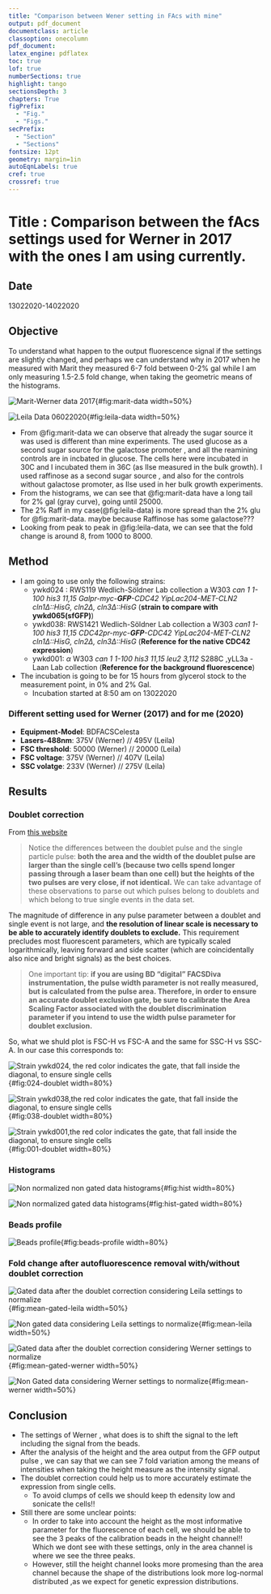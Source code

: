```yaml
---
title: "Comparison between Wener setting in FAcs with mine"
output: pdf_document
documentclass: article
classoption: onecolumn
pdf_document:
latex_engine: pdflatex
toc: true
lof: true
numberSections: true
highlight: tango
sectionsDepth: 3
chapters: True
figPrefix:
  - "Fig."
  - "Figs."
secPrefix:
  - "Section"
  - "Sections"
fontsize: 12pt
geometry: margin=1in
autoEqnLabels: true
cref: true
crossref: true
---
```


# Title : Comparison between the fAcs settings used for Werner in 2017 with the ones I am using currently.

## Date
13022020-14022020

## Objective
To understand what happen to the output fluorescence signal if the settings are slightly changed, and perhaps we can understand why in 2017 when he measured with Marit they measured 6-7 fold between 0-2% gal while I am only measuring 1.5-2.5 fold change, when taking the geometric means of the histograms.

![Marit-Werner data 2017](../images/Normalized-024-hist-fold-change-Werner_marit-2017.png){#fig:marit-data width=50%}

![Leila Data 06022020](../images/Normalized-024-hist-fold-change-leila-2020.png){#fig:leila-data width=50%}

- From @fig:marit-data we can observe that already the sugar source it was used is different than mine experiments. The used glucose as a second sugar source for the galactose promoter , and all the reamining controls are in incbated in glucose. The cells here were incubated in 30C and I incubated them in 36C (as Ilse measured in the bulk growth).  I used raffinose as a second sugar source , and also for the controls without galactose promoter, as Ilse used in her bulk growth experiments.
- From the histograms, we can see that @fig:marit-data have a long tail for 2% gal (gray curve), going until 25000.
- The 2% Raff in my case(@fig:leila-data) is more spread than the 2% glu for @fig:marit-data. maybe because Raffinose has some galactose???
- Looking from peak to peak in @fig:leila-data, we can see that the fold change is around 8, from 1000 to 8000.

## Method

- I am going to use only the following strains:
  - ywkd024 : RWS119	Wedlich-Söldner Lab collection	a	W303 *can 1 1-100		his3 11,15	Galpr-myc-**GFP**-CDC42	YipLac204-MET-CLN2	cln1$\Delta$::HisG, cln2$\Delta$, cln3$\Delta$::HisG*	(**strain to compare with ywkd065(sfGFP)**)
  - ywkd038: RWS1421	Wedlich-Söldner Lab collection	a	W303	*can1 1-100		his3 11,15	CDC42pr-myc-**GFP**-CDC42		YipLac204-MET-CLN2	cln1$\Delta$::HisG, cln2$\Delta$, cln3$\Delta$::HisG*	 (**Reference for the native CDC42 expression**)
  - ywkd001: 	$\alpha$	W303 *can 1 1-100		his3 11,15	leu2 3,112*		S288C ,yLL3a -Laan Lab collection (**Reference for the background fluorescence**)
- The incubation is going to be for 15 hours from glycerol stock to the measurement point, in 0% and 2% Gal.
    - Incubation started at 8:50 am on 13022020

### Different setting used for Werner (2017) and for me (2020)

- **Equipment-Model**: BDFACSCelesta
- **Lasers-488nm**: 375V (Werner) // 495V (Leila)
- **FSC threshold**: 50000 (Werner) // 20000 (Leila)
- **FSC voltage**: 375V (Werner) // 407V (Leila)
- **SSC volatge**: 233V (Werner) // 275V (Leila)

## Results

### Doublet correction
 From [this website](https://expert.cheekyscientist.com/how-to-perform-doublet-discrimination-in-flow-cytometry/)

> Notice the differences between the doublet pulse and
the single particle pulse: **both the area and the width of
the doublet pulse are larger than the single cell’s
(because two cells spend longer passing through a laser
beam than one cell) but the heights of the two pulses
are very close, if not identical.** We can take advantage of
these observations to parse out which pulses belong to
doublets and which belong to true single events in the
data set.
>
The magnitude of difference in any pulse parameter
between a doublet and single event is not large, and
**the resolution of linear scale is necessary to be able to
accurately identify doublets to exclude.** This
requirement precludes most fluorescent parameters,
which are typically scaled logarithmically, leaving
forward and side scatter (which are coincidentally also
nice and bright signals) as the best choices.

> One important tip: **if you are using BD “digital” FACSDiva instrumentation, the pulse width parameter is not really measured, but is calculated from the pulse area. Therefore, in order to ensure an accurate doublet exclusion gate, be sure to calibrate the Area Scaling Factor associated with the doublet discrimination parameter if you intend to use the width pulse parameter for doublet exclusion.**

So, what we shuld plot is FSC-H vs FSC-A and the same for SSC-H vs SSC-A. In our case this corresponds to:

![Strain ywkd024, the red color indicates the gate, that fall inside the diagonal, to ensure single cells](../images/024-doublet-correction-14022020.png){#fig:024-doublet width=80%}


![Strain ywkd038,the red color indicates the gate, that fall inside the diagonal, to ensure single cells](../images/038-doublet-correction-same-gate-of-024-14022020.png){#fig:038-doublet width=80%}

![Strain ywkd001,the red color indicates the gate, that fall inside the diagonal, to ensure single cells](../images/001-doublet-correction-same-gate-of-024-14022020.png){#fig:001-doublet width=80%}

### Histograms
![Non normalized non gated data histograms](../images/Non-normalized-hist-non-gated-data-14022020.png){#fig:hist width=80%}

![Non normalized  gated data histograms](../images/Non-normalized-hist-gated-data-14022020.png){#fig:hist-gated width=80%}

### Beads profile
![Beads profile](../images/Normalized-beads-profile-14022020.png){#fig:beads-profile width=80%}

### Fold change after autofluorescence removal with/without doublet correction

![Gated data after the doublet correction considering Leila settings to normalize](../images/Ratio-mean-gated-data-doublet-correction-leila-settings-14022020.png){#fig:mean-gated-leila width=50%}

![Non gated data  considering Leila settings to normalize](../images/Ratio-mean-non-gated-data-doublet-correction-leila-settings-14022020.png){#fig:mean-leila width=50%}

![Gated data after the doublet correction considering Werner settings to normalize](../images/Ratio-mean-gated-data-doublet-correction-werner-settings-14022020.png){#fig:mean-gated-werner width=50%}

![Non Gated data  considering Werner settings to normalize](../images/Ratio-mean-non-gated-data-doublet-correction-werner-settings-14022020.png){#fig:mean-werner width=50%}

## Conclusion

- The settings of Werner , what does is to shift the signal to the left including the signal from the beads.
- After the analysis of the height and the area output from the GFP output pulse , we can say that we can see 7 fold variation among the means of intensities when taking the height measure as the intensity signal.
- The doublet correction could help us to more accurately estimate the expression from single cells.
  - To avoid clumps of cells we should keep th edensity low and sonicate the cells!!
- Still there are some unclear points:
  - In order to take into account the height as the most informative parameter for the fluorescence of each cell, we should be able to see the 3 peaks of the calibration beads in the height channel!! Which we dont see with these settings, only in the area channel is where we see the three peaks.
  - However, still the height channel looks more promesing than the area channel because the shape of the distributions look more log-normal distributed ,as we expect for genetic expression distributions.
